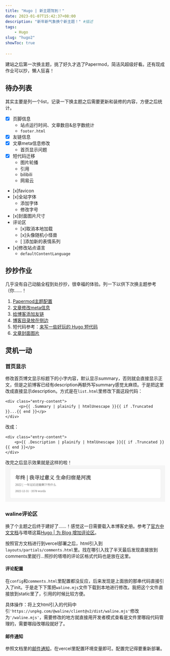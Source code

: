 ```yaml
---
title: "Hugo | 新主题驾到！"
date: 2023-01-07T15:42:37+08:00
description: "新年新气象换个新主题！" #描述
tags: 
    - Hugo
slug: "hugo2"
showToc: true

---
```

建站之后第一次换主题，挑了好久才选了Papermod，简洁风超级好看。还有现成作业可以抄，懒人狂喜！

## 待办列表
其实主要是列一个list，记录一下换主题之后需要更新和装修的内容，方便之后统计。
- [x] 页脚信息
    - 站点运行时间、文章数目&总字数统计
    - ```footer.html```
- [x] 友链信息
- [x] 文章meta信息修改
    - 首页显示问题
- [x] 短代码迁移
    - 图片轮播
    - 引用
    - bilibili
    - 网易云
- [x]favicon
- [x]全站字体
    - 添加字体
    - 修改字号
- [x]封面图片尺寸
- 评论区
    - [x]取消本地加载
    - [x]头像随机小怪兽
    - [ ]添加新的表情系列
- [x]修改站点语言
    - ```defaultContentLanguage```


## 抄抄作业
几乎没有自己动脑全程到处抄抄，很幸福的体验。列一下以供下次换主题参考（你……！
1. [Papermod主题配置](https://www.sulvblog.cn/posts/blog/build_hugo)
2. [文章修改meta信息](https://www.sulvblog.cn/posts/blog/hugo_postmeta/)
3. [给博客添加友链](https://www.sulvblog.cn/posts/blog/hugo_link/)
4. [博客目录放在侧边](https://www.sulvblog.cn/posts/blog/hugo_toc_side/)
5. 短代码参考：[来写一些好玩的 Hugo 短代码](https://irithys.com/p/hugo-shortcode-list/)
6. [文章封面图片](https://www.sulvblog.cn/posts/blog/img_right/)
## 灵机一动
### 首页显示
修改首页博文显示标题下的小字内容，默认显示summary，否则就会直接显示正文，但是之前博客已经有description再额外写summary感觉太麻烦。于是把这里改成直接显示description。方式是在```list.html```里修改下面这段代码：

```
<div class="entry-content">
      <p>{{ .Summary | plainify | htmlUnescape }}{{ if .Truncated }}...{{ end }}</p>
</div>
```

改成：

```
<div class="entry-content">
    <p>{{ .Description | plainify | htmlUnescape }}{{ if .Truncated }}{{ end }}</p>
</div>
```

改完之后显示效果就是这样的啦！
![ ](18.46.17.png#center)

### waline评论区
换了个主题之后终于建好了……！感觉这一日需要载入本博客史册。参考了[官方中文文档](https://waline.js.org/guide/get-started/)与塔塔这篇[Hugo | 为 Blog 增加评论区](https://mantyke.icu/posts/2021/comment/)。

按照官方文档进行到vercel部署之后，html引入到```layouts/partials/comments.html```里。找在哪引入找了半天最后发现直接放到comments里就行…照抄的塔塔的评论区格式代码也是放在这里。

#### 评论配置
在```config```和```comments.html```里配置都没反应，后来发现是上面放的那串代码直接引入了init。于是走下下策把```waline.mjs```文件下载到本地进行修改。我把这个文件直接放到static里了，引用的时候比较方便。

具体操作：将上文html引入的代码中引```'https://unpkg.com/@waline/client@v2/dist/waline.mjs'```修改为```'/waline.mjs'```，需要修改的地方就直接用开发者模式查看是文件里哪段代码管理的，需要哪段改哪段就好了。

#### 邮件通知
参照文档里的[邮件通知](https://waline.js.org/guide/features/notification.html#%E9%82%AE%E4%BB%B6%E9%80%9A%E7%9F%A5)，在vercel里配置环境变量即可。配置完记得要重新部署。